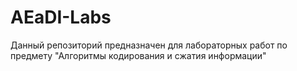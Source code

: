 # AEaDI-Labs
Данный репозиторий предназначен для лабораторных работ по предмету "Алгоритмы кодирования и сжатия информации"
